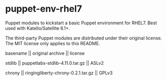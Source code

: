 # puppet-env-rhel7
Puppet modules to kickstart a basic Puppet environment for RHEL7. Best used with Katello/Satellite 6.1+.

The third-party Puppet modules are distributed under their original license.
The MIT license only applies to this README.

basename || original archive                   || license

stdlib   || puppetlabs-stdlib-4.11.0.tar.gz    || ASLv2

chrony   || ringingliberty-chrony-0.2.1.tar.gz || GPLv3

